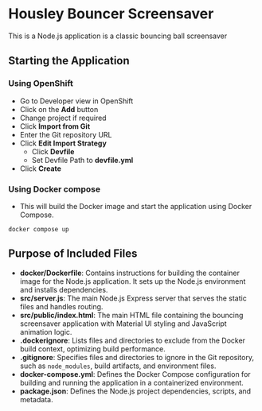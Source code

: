 # Housley Bouncer Screensaver

This is a Node.js application is a classic bouncing ball screensaver


## Starting the Application ##
### Using OpenShift ###
- Go to Developer view in OpenShift
- Click on the **Add** button
- Change project if required
- Click **Import from Git**
- Enter the Git repository URL
- Click **Edit Import Strategy**
  - Click **Devfile**
  - Set Devfile Path to **devfile.yml**
- Click **Create**




### Using Docker compose ###
- This will build the Docker image and start the application using Docker Compose.
```
docker compose up
```

## Purpose of Included Files ##
- **docker/Dockerfile**: Contains instructions for building the container image for the Node.js application. It sets up the Node.js environment and installs dependencies.
- **src/server.js**: The main Node.js Express server that serves the static files and handles routing.
- **src/public/index.html**: The main HTML file containing the bouncing screensaver application with Material UI styling and JavaScript animation logic.
- **.dockerignore**: Lists files and directories to exclude from the Docker build context, optimizing build performance.
- **.gitignore**: Specifies files and directories to ignore in the Git repository, such as `node_modules`, build artifacts, and environment files.
- **docker-compose.yml**: Defines the Docker Compose configuration for building and running the application in a containerized environment.
- **package.json**: Defines the Node.js project dependencies, scripts, and metadata.

